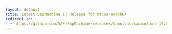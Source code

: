 ```yaml
---
layout: default
title: Latest SapMachine 17 Release for macos-aarch64
redirect_to:
  - https://github.com/SAP/SapMachine/releases/download/sapmachine-17.0.6/sapmachine-jre-17.0.6_macos-aarch64_bin.tar.gz
---
```

